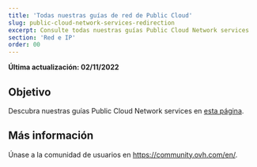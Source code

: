 ```yaml
---
title: 'Todas nuestras guías de red de Public Cloud'
slug: public-cloud-network-services-redirection
excerpt: Consulte todas nuestras guías Public Cloud Network services
section: 'Red e IP'
order: 00
---
```


**Última actualización: 02/11/2022**

## Objetivo

Descubra nuestras guías Public Cloud Network services en [esta página](https://docs.ovh.com/es/publiccloud/network-services/).

## Más información

Únase a la comunidad de usuarios en <https://community.ovh.com/en/>.
